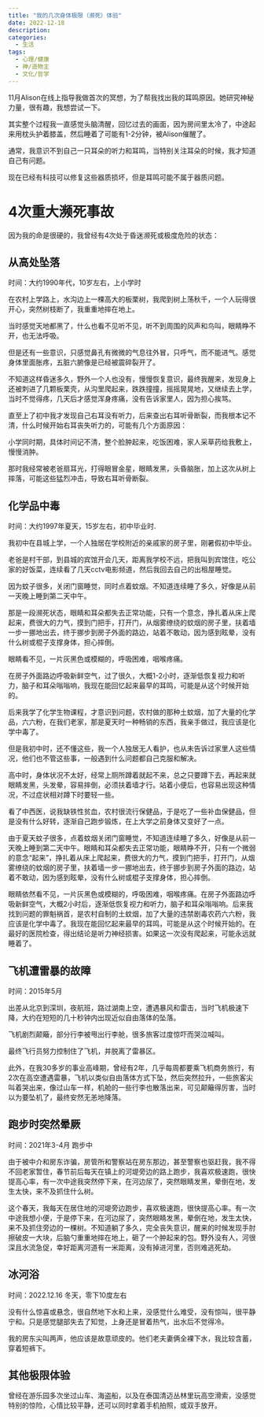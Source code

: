 ```yaml
---
title: "我的几次身体极限（濒死）体验"
date: 2022-12-18
description: 
categories:
  - 生活
tags:
  - 心理/健康
  - 神/造物主
  - 文化/哲学
---
```


11月Alison在线上指导我做首次的冥想，为了帮我找出我的耳鸣原因。她研究神秘力量，很有趣，我想尝试一下。

其实整个过程我一直感觉头脑清醒，回忆过去的画面，因为房间里太冷了，中途起来用枕头护着膝盖，然后睡着了可能有1-2分钟，被Alison催醒了。

通常，我意识不到自己一只耳朵的听力和耳鸣，当特别关注耳朵的时候，我才知道自己有问题。

现在已经有科技可以修复这些器质损坏，但是耳鸣可能不属于器质问题。

# 4次重大濒死事故

因为我的命是很硬的，我曾经有4次处于昏迷濒死或极度危险的状态：

## 从高处坠落

时间：大约1990年代，10岁左右，上小学时

在农村上学路上，水沟边上一棵高大的板栗树，我爬到树上荡秋千，一个人玩得很开心，突然树枝断了，我重重地摔在地上。

当时感觉天地都黑了，什么也看不见听不见，听不到周围的风声和鸟叫，眼睛睁不开，也无法呼吸。

但是还有一些意识，只感觉鼻孔有微微的气息往外冒，只呼气，而不能进气。感觉身体里面胀疼，五脏六腑像是已经被震碎裂开了。

不知道这样昏迷多久，野外一个人也没有，慢慢恢复意识，最终我醒来，发现身上还被刺进了几颗板栗壳，从沟里爬起来，跌跌撞撞，摇摇晃晃地，又继续去上学，当时不觉得疼，几天后才感觉浑身疼痛，没有告诉家里人，因为担心挨骂。

直至上了初中我才发现自己右耳没有听力，后来查出右耳听骨断裂，而我根本记不清，什么时候开始右耳丧失听力的，可能有几个方面原因：

小学同时期，具体时间记不清，整个脸肿起来，吃饭困难，家人采草药给我敷上，慢慢消肿。

那时我经常被老爸扇耳光，打得眼冒金星，眼睛发黑，头昏脑胀，加上这次从树上摔落，可能这些猛烈冲击，导致右耳听骨断裂。


## 化学品中毒

时间：大约1997年夏天，15岁左右，初中毕业时.

我初中在县城上学，一个人独居在学校附近的亲戚家的房子里，刚暑假初中毕业。

老爸是村干部，到县城的宾馆开会几天，距离我学校不远，把我叫到宾馆住，吃公家的好饭菜，连续看了几天cctv电影频道，然后我回去自己的出租屋睡觉。

因为蚊子很多，关闭门窗睡觉，同时点着蚊烟。不知道连续睡了多久，好像是从前一天晚上睡到第二天中午。

那是一段濒死状态，眼睛和耳朵都失去正常功能，只有一个意念，挣扎着从床上爬起来，费很大的力气，摸到门把手，打开门，从烟雾缭绕的蚊烟的房子里，扶着墙一步一挪地出去，终于挪步到房子外面的路边，站着不敢动，因为感到眩晕，没有什么树或棍子支撑身体，担心摔倒。

眼睛看不见，一片灰黑色或模糊的，呼吸困难，咽喉疼痛。

在房子外面路边呼吸新鲜空气，过了很久，大概1-2小时，逐渐低恢复视力和听力，脑子和耳朵嗡嗡响，我现在能回忆起来最早的耳鸣，可能是从这个时候开始的。

后来我学了化学生物课程，才意识到问题，农村做的那种土蚊烟，加了大量的化学品，六六粉，在我们老家，那是夏天时一种畅销的东西，我亲手做过，我应该是化学中毒了。

但是我初中时，还不懂这些，我一个人独居无人看护，也从未告诉过家里人这些情况，他们也不管这些事，一般遇到什么问题都自己克服和解决。

高中时，身体状况不太好，经常上厕所蹲着就起不来，总之只要蹲下去，再起来就眼睛发黑，头发晕，容易摔倒，必须扶着墙才行。站着小便后，也容易出现这种情况，不过症状相对蹲下时要轻一些。

看了中西医，说我缺铁性贫血，农村很流行保健品，于是吃了一些补血保健品，但是没有什么好转，逐渐自己跑步锻炼，在上大学之前身体又变好了一点。


由于夏天蚊子很多，点着蚊烟关闭门窗睡觉，不知道连续睡了多久，好像是从前一天晚上睡到第二天中午。眼睛和耳朵都失去正常功能，眼睛睁不开，只有一个微弱的意念“起来”，挣扎着从床上爬起来，费很大的力气，摸到门把手，打开门，从烟雾缭绕的蚊烟的房子里，扶着墙一步一挪地出去，终于挪步到房子外面的路边，站着不敢动，因为感到眩晕，没有什么树或棍子支撑身体，担心摔倒。

眼睛依然看不见，一片灰黑色或模糊的，呼吸困难，咽喉疼痛。在房子外面路边呼吸新鲜空气，大概2小时后，逐渐低恢复视力和听力，脑子和耳朵嗡嗡响。后来我找到问题的罪魁祸首，是农村自制的土蚊烟，加了大量的违禁剧毒农药六六粉，我应该是化学中毒了。我现在能回忆起来最早的耳鸣，可能是从这个时候开始的。在最好的医院检查，得出结论是听力神经损害。如果这一次没有爬起来，可能永远就睡着了。


## 飞机遭雷暴的故障

时间：2015年5月

出差从北京到深圳，夜航班，路过湖南上空，遭遇暴风和雷击，当时飞机极速下降，大约在短短的几十秒钟内出现近似自由落体的坠落。

飞机剧烈颠簸，部分行李被甩出行李舱，很多旅客过度惊吓而哭泣喊叫。

最终飞行员努力控制住了飞机，并脱离了雷暴区。


此外，在我30多岁的事业高峰期，曾经有2年，几乎每周都要乘飞机商务旅行，有2次在高空遭遇雷暴，飞机以类似自由落体方式下坠，然后突然拉升，一些旅客尖叫着哭出来，像过山车一样，机舱的一些行李也散落出来，可见颠簸得厉害，当时以为要坠机了，最终安然无恙地降落。


## 跑步时突然晕厥

时间：2021年3-4月 跑步中

由于被中介和房东诈骗，房管所和警察站在房东那边，甚至警察也驱赶我，我不得不回老家暂住，春节前后每天在镇上的河堤旁边的路上跑步，我喜欢极速跑，很快提高心率，有一次中途我突然停下来，在河边尿了，突然眼睛发黑，晕倒在地，发生太快，来不及抓住什么树。

这个春天，我每天在居住地的河堤旁边跑步，喜欢极速跑，很快提高心率。有一次中途我想小便，于是停下来，在河边尿了，突然眼睛发黑，晕倒在地，发生太快，来不及抓住旁边的一棵树。不知道躺了多久，完全丧失意识，醒来的时候发现手肘擦破皮一大块，后脑勺重重地摔在地上，砸了一个肿起来的包。野外没有人，河很深且水流急促，幸好距离河道有一米距离，没有掉进河里，否则难逃死劫。


## 冰河浴

时间：2022.12.16 冬天，零下10度左右

没有什么惊喜或悬念，很自然地下水和上来，没感觉什么难受，没有惊叫，很平静宁和。只是感觉腿部失去了知觉，上身还是冒着热气，出水后不觉得冷。

我的房东尖叫两声，他应该是故意顽皮的。他们老夫妻俩全裸下水，我比较含蓄，穿着短裤下。

## 其他极限体验

曾经在游乐园多次坐过山车、海盗船，以及在泰国清迈丛林里玩高空滑索，没感觉特别的惊险，心情比较平静，还可以同时拿着手机拍照，或双手放开。

